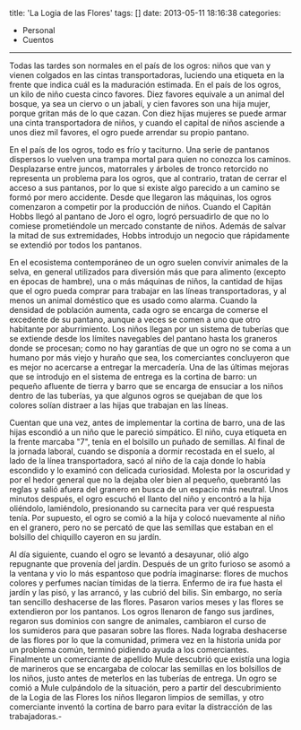 title: 'La Logia de las Flores'
tags: []
date: 2013-05-11 18:16:38
categories:
  - Personal
  - Cuentos
---

Todas las tardes son normales en el país de los ogros: niños que van y vienen colgados en las cintas transportadoras, luciendo una etiqueta en la frente que indica cuál es la maduración estimada. En el país de los ogros, un kilo de niño cuesta cinco favores. Diez favores equivale a un animal del bosque, ya sea un ciervo o un jabalí, y cien favores son una hija mujer, porque gritan más de lo que cazan. Con diez hijas mujeres se puede armar una cinta transportadora de niños, y cuando el capital de niños asciende a unos diez mil favores, el ogro puede arrendar su propio pantano.

<!-- more -->

En el país de los ogros, todo es frío y taciturno. Una serie de pantanos dispersos lo vuelven una trampa mortal para quien no conozca los caminos. Desplazarse entre juncos, matorrales y árboles de tronco retorcido no representa un problema para los ogros, que al contrario, tratan de cerrar el acceso a sus pantanos, por lo que si existe algo parecido a un camino se formó por mero accidente. Desde que llegaron las máquinas, los ogros comenzaron a competir por la producción de niños. Cuando el Capitán Hobbs llegó al pantano de Joro el ogro, logró persuadirlo de que no lo comiese prometiéndole un mercado constante de niños. Además de salvar la mitad de sus extremidades, Hobbs introdujo un negocio que rápidamente se extendió por todos los pantanos.

En el ecosistema contemporáneo de un ogro suelen convivir animales de la selva, en general utilizados para diversión más que para alimento (excepto en épocas de hambre), una o más máquinas de niños, la cantidad de hijas que el ogro pueda comprar para trabajar en las líneas transportadoras, y al menos un animal doméstico que es usado como alarma. Cuando la densidad de población aumenta, cada ogro se encarga de comerse el excedente de su pantano, aunque a veces se comen a uno que otro habitante por aburrimiento. Los niños llegan por un sistema de tuberías que se extiende desde los límites navegables del pantano hasta los graneros donde se procesan; como no hay garantías de que un ogro no se coma a un humano por más viejo y huraño que sea, los comerciantes concluyeron que es mejor no acercarse a entregar la mercadería. Una de las últimas mejoras que se introdujo en el sistema de entrega es la cortina de barro: un pequeño afluente de tierra y barro que se encarga de ensuciar a los niños dentro de las tuberías, ya que algunos ogros se quejaban de que los colores solían distraer a las hijas que trabajan en las líneas.

Cuentan que una vez, antes de implementar la cortina de barro, una de las hijas escondió a un niño que le pareció simpático. El niño, cuya etiqueta en la frente marcaba "7", tenía en el bolsillo un puñado de semillas. Al final de la jornada laboral, cuando se disponía a dormir recostada en el suelo, al lado de la línea transportadora, sacó al niño de la caja donde lo había escondido y lo examinó con delicada curiosidad. Molesta por la oscuridad y por el hedor general que no la dejaba oler bien al pequeño, quebrantó las reglas y salió afuera del granero en busca de un espacio más neutral. Unos minutos después, el ogro escuchó el llanto del niño y encontró a la hija oliéndolo, lamiéndolo, presionando su carnecita para ver qué respuesta tenía. Por supuesto, el ogro se comió a la hija y colocó nuevamente al niño en el granero, pero no se percató de que las semillas que estaban en el bolsillo del chiquillo cayeron en su jardín.

Al día siguiente, cuando el ogro se levantó a desayunar, olió algo repugnante que provenía del jardín. Después de un grito furioso se asomó a la ventana y vio lo más espantoso que podría imaginarse: flores de muchos colores y perfumes nacían tímidas de la tierra. Enfermo de ira fue hasta el jardín y las pisó, y las arrancó, y las cubrió del bilis. Sin embargo, no sería tan sencillo deshacerse de las flores. Pasaron varios meses y las flores se extendieron por los pantanos. Los ogros llenaron de fango sus jardines, regaron sus dominios con sangre de animales, cambiaron el curso de los&nbsp;sumideros para que pasaran sobre las flores. Nada lograba deshacerse de las flores por lo que la comunidad, primera vez en la historia unida por un problema común, terminó pidiendo ayuda a los comerciantes. Finalmente un comerciante de apellido Mule descubrió que existía una logia de marineros que se encargaba de colocar las semillas en los bolsillos de los niños, justo antes de meterlos en las tuberías de entrega. Un ogro se comió a Mule culpándolo de la situación, pero a partir del descubrimiento de la Logia de las Flores los niños llegaron limpios de semillas, y otro comerciante inventó la cortina de barro para evitar la distracción de las trabajadoras.-
